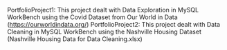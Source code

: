 PortfolioProject1: This project dealt with Data Exploration in MySQL WorkBench using the Covid Dataset from Our World in Data (https://ourworldindata.org/)
PortfolioProject2: This project dealt with Data Cleaning in MySQL WorkBench using the Nashville Housing Dataset (Nashville Housing Data for Data Cleaning.xlsx)

